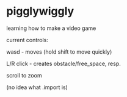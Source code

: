 # pigglywiggly

learning how to make a video game

current controls:

wasd - moves (hold shift to move quickly)

L/R click - creates obstacle/free_space, resp.

scroll to zoom

(no idea what .import is)
